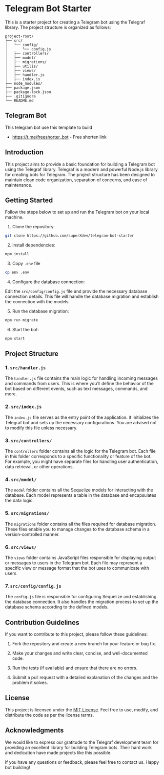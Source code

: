 # Telegram Bot Starter

This is a starter project for creating a Telegram bot using the Telegraf library. The project structure is organized as follows:

```
project-root/
├── src/
│   └── config/
│       └── config.js
│   ├── controllers/
│   ├── model/
│   ├── migrations/
│   ├── utilis/
│   ├── views/
│   ├── handler.js
│   ├── index.js
├── node_modules/
├── package.json
├── package-lock.json
├── .gitignore
└── README.md
```

## Telegram Bot
This telegram bot use this template to build

- https://t.me/freeshorter_bot - Free shorten link

## Introduction

This project aims to provide a basic foundation for building a Telegram bot using the Telegraf library. Telegraf is a modern and powerful Node.js library for creating bots for Telegram. The project structure has been designed to maintain clean code organization, separation of concerns, and ease of maintenance.

## Getting Started

Follow the steps below to set up and run the Telegram bot on your local machine.

1. Clone the repository:

```bash
git clone https://github.com/superXdev/telegram-bot-starter
```

2. Install dependencies:

```bash
npm install
```

3. Copy `.env` file
```bash
cp env .env
```

4. Configure the database connection:

Edit the `src/config/config.js` file and provide the necessary database connection details. This file will handle the database migration and establish the connection with the models.

5. Run the database migration:

```bash
npm run migrate
```

6. Start the bot:

```bash
npm start
```

## Project Structure

### 1. `src/handler.js`

The `handler.js` file contains the main logic for handling incoming messages and commands from users. This is where you'll define the behavior of the bot based on different events, such as text messages, commands, and more.

### 2. `src/index.js`

The `index.js` file serves as the entry point of the application. It initializes the Telegraf bot and sets up the necessary configurations. You are advised not to modify this file unless necessary.

### 3. `src/controllers/`

The `controllers` folder contains all the logic for the Telegram bot. Each file in this folder corresponds to a specific functionality or feature of the bot. For example, you might have separate files for handling user authentication, data retrieval, or other operations.

### 4. `src/model/`

The `model` folder contains all the Sequelize models for interacting with the database. Each model represents a table in the database and encapsulates the data logic.

### 5. `src/migrations/`

The `migrations` folder contains all the files required for database migration. These files enable you to manage changes to the database schema in a version-controlled manner.

### 6. `src/views/`

The `views` folder contains JavaScript files responsible for displaying output or messages to users in the Telegram bot. Each file may represent a specific view or message format that the bot uses to communicate with users.

### 7. `src/config/config.js`

The `config.js` file is responsible for configuring Sequelize and establishing the database connection. It also handles the migration process to set up the database schema according to the defined models.

## Contribution Guidelines

If you want to contribute to this project, please follow these guidelines:

1. Fork the repository and create a new branch for your feature or bug fix.

2. Make your changes and write clear, concise, and well-documented code.

3. Run the tests (if available) and ensure that there are no errors.

4. Submit a pull request with a detailed explanation of the changes and the problem it solves.

## License

This project is licensed under the [MIT License](LICENSE). Feel free to use, modify, and distribute the code as per the license terms.

## Acknowledgments

We would like to express our gratitude to the Telegraf development team for providing an excellent library for building Telegram bots. Their hard work and dedication have made projects like this possible.

If you have any questions or feedback, please feel free to contact us. Happy bot building!